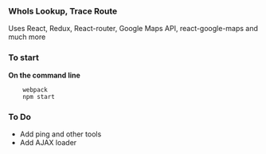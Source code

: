 ### WhoIs Lookup, Trace Route

Uses React, Redux, React-router, Google Maps API, react-google-maps and much more


### To start

**On the command line**
	
```
	webpack
	npm start
```

### To Do

* Add ping and other tools
* Add AJAX loader